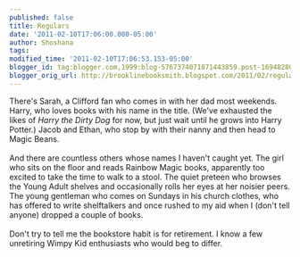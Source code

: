 ```yaml
---
published: false
title: Regulars
date: '2011-02-10T17:06:00.000-05:00'
author: Shoshana
tags: 
modified_time: '2011-02-10T17:06:53.153-05:00'
blogger_id: tag:blogger.com,1999:blog-5767374071871443859.post-1694828064772194160
blogger_orig_url: http://brooklinebooksmith.blogspot.com/2011/02/regulars.html
---
```


There's Sarah, a Clifford fan who comes in with her dad most weekends. Harry, who loves books with his name in the title. (We've exhausted the likes of <i>Harry the Dirty Dog</i> for now, but just wait until he grows into Harry Potter.) Jacob and Ethan, who stop by with their nanny and then head to Magic Beans.<br /><br />And there are countless others whose names I haven't caught yet. The girl who sits on the floor and reads Rainbow Magic books, apparently too excited to take the time to walk to a stool. The quiet preteen who browses the Young Adult shelves and occasionally rolls her eyes at her noisier peers. The young gentleman who comes on Sundays in his church clothes, who has offered to write shelftalkers and once rushed to my aid when I (don't tell anyone) dropped a couple of books.<br /><br />Don't try to tell me the bookstore habit is for retirement. I know a few unretiring Wimpy Kid enthusiasts who would beg to differ.
